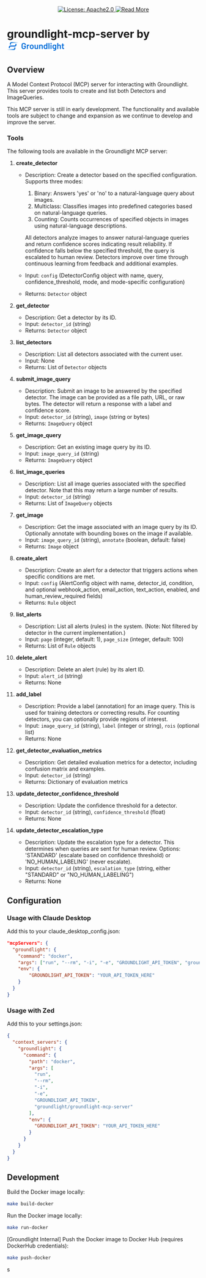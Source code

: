 <p align="center">
  <a href="https://opensource.org/license/apache-2-0">
    <img src="https://img.shields.io/badge/License-Apache2.0-yellow?style=for-the-badge" alt="License: Apache2.0">
  <a href="https://www.groundlight.ai/blog/building-computer-vision-applications-with-the-groundlight-mcp-server">
    <img src="https://img.shields.io/badge/Read%20More-Blog-orange?style=for-the-badge"  alt="Read More">
  </a>
</p>
  </a>
</p>

# groundlight-mcp-server by <img src=resources/images/gl_logo.png height=25>

## Overview
A Model Context Protocol (MCP) server for interacting with Groundlight. This server provides tools to create and list both Detectors and ImageQueries.

This MCP server is still in early development. The functionality and available tools are subject to change and expansion as we continue to develop and improve the server.

### Tools
The following tools are available in the Groundlight MCP server:

1. **create_detector**
   - Description: Create a detector based on the specified configuration. Supports three modes:
     1. Binary: Answers 'yes' or 'no' to a natural-language query about images.
     2. Multiclass: Classifies images into predefined categories based on natural-language queries.
     3. Counting: Counts occurrences of specified objects in images using natural-language descriptions.

     All detectors analyze images to answer natural-language queries and return confidence scores indicating result reliability. If confidence falls below the specified threshold, the query is escalated to human review. Detectors improve over time through continuous learning from feedback and additional examples.
   - Input: `config` (DetectorConfig object with name, query, confidence_threshold, mode, and mode-specific configuration)
   - Returns: `Detector` object

2. **get_detector**
   - Description: Get a detector by its ID.
   - Input: `detector_id` (string)
   - Returns: `Detector` object

3. **list_detectors**
   - Description: List all detectors associated with the current user.
   - Input: None
   - Returns: List of `Detector` objects

4. **submit_image_query**
   - Description: Submit an image to be answered by the specified detector. The image can be provided as a file path, URL, or raw bytes. The detector will return a response with a label and confidence score.
   - Input: `detector_id` (string), `image` (string or bytes)
   - Returns: `ImageQuery` object

5. **get_image_query**
   - Description: Get an existing image query by its ID.
   - Input: `image_query_id` (string)
   - Returns: `ImageQuery` object

6. **list_image_queries**
   - Description: List all image queries associated with the specified detector. Note that this may return a large number of results.
   - Input: `detector_id` (string)
   - Returns: List of `ImageQuery` objects

7. **get_image**
   - Description: Get the image associated with an image query by its ID. Optionally annotate with bounding boxes on the image if available.
   - Input: `image_query_id` (string), `annotate` (boolean, default: false)
   - Returns: `Image` object

8. **create_alert**
   - Description: Create an alert for a detector that triggers actions when specific conditions are met.
   - Input: `config` (AlertConfig object with name, detector_id, condition, and optional webhook_action, email_action, text_action, enabled, and human_review_required fields)
   - Returns: `Rule` object

9. **list_alerts**
   - Description: List all alerts (rules) in the system. (Note: Not filtered by detector in the current implementation.)
   - Input: `page` (integer, default: 1), `page_size` (integer, default: 100)
   - Returns: List of `Rule` objects

10. **delete_alert**
    - Description: Delete an alert (rule) by its alert ID.
    - Input: `alert_id` (string)
    - Returns: None

11. **add_label**
    - Description: Provide a label (annotation) for an image query. This is used for training detectors or correcting results. For counting detectors, you can optionally provide regions of interest.
    - Input: `image_query_id` (string), `label` (integer or string), `rois` (optional list)
    - Returns: None

12. **get_detector_evaluation_metrics**
    - Description: Get detailed evaluation metrics for a detector, including confusion matrix and examples.
    - Input: `detector_id` (string)
    - Returns: Dictionary of evaluation metrics

13. **update_detector_confidence_threshold**
    - Description: Update the confidence threshold for a detector.
    - Input: `detector_id` (string), `confidence_threshold` (float)
    - Returns: None

14. **update_detector_escalation_type**
    - Description: Update the escalation type for a detector. This determines when queries are sent for human review. Options: 'STANDARD' (escalate based on confidence threshold) or 'NO_HUMAN_LABELING' (never escalate).
    - Input: `detector_id` (string), `escalation_type` (string, either "STANDARD" or "NO_HUMAN_LABELING")
    - Returns: None


## Configuration

### Usage with Claude Desktop
Add this to your claude_desktop_config.json:
```json
"mcpServers": {
  "groundlight": {
    "command": "docker",
    "args": ["run", "--rm", "-i", "-e", "GROUNDLIGHT_API_TOKEN", "groundlight/groundlight-mcp-server"],
    "env": {
        "GROUNDLIGHT_API_TOKEN": "YOUR_API_TOKEN_HERE"
    }
  }
}
```

### Usage with Zed
Add this to your settings.json:
```json
{
  "context_servers": {
    "groundlight": {
      "command": {
        "path": "docker",
        "args": [
          "run",
          "--rm",
          "-i",
          "-e",
          "GROUNDLIGHT_API_TOKEN",
          "groundlight/groundlight-mcp-server"
        ],
        "env": {
          "GROUNDLIGHT_API_TOKEN": "YOUR_API_TOKEN_HERE"
        }
      }
    }
  }
}
```

## Development

Build the Docker image locally:
```bash
make build-docker
```

Run the Docker image locally:
```bash
make run-docker
```
[Groundlight Internal] Push the Docker image to Docker Hub (requires DockerHub credentials):
```bash
make push-docker
```
s
